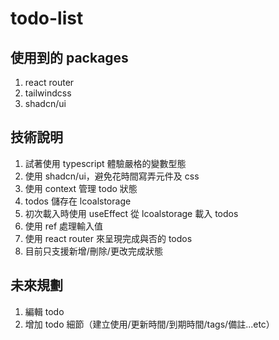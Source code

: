# todo-list

## 使用到的 packages

1. react router
2. tailwindcss
3. shadcn/ui

## 技術說明

1. 試著使用 typescript 體驗嚴格的變數型態
2. 使用 shadcn/ui，避免花時間寫弄元件及 css
3. 使用 context 管理 todo 狀態
4. todos 儲存在 lcoalstorage
5. 初次載入時使用 useEffect 從 lcoalstorage 載入 todos
6. 使用 ref 處理輸入值
7. 使用 react router 來呈現完成與否的 todos
8. 目前只支援新增/刪除/更改完成狀態

## 未來規劃

1. 編輯 todo
2. 增加 todo 細節（建立使用/更新時間/到期時間/tags/備註...etc）
